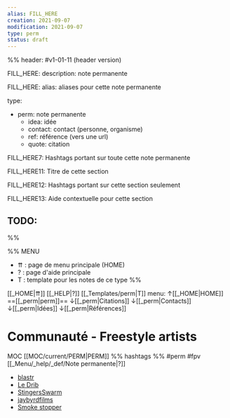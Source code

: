 ```yaml
---
alias: FILL_HERE
creation: 2021-09-07
modification: 2021-09-07
type: perm
status: draft
---
```


%%
header: #v1-01-11 (header version)

FILL_HERE:
description: note permanente

FILL_HERE:
alias: aliases pour cette note permanente

type:
- perm: note permanente
  - idea: idée
  - contact: contact (personne, organisme)
  - ref: référence (vers une url)
  - quote: citation

FILL_HERE7:
Hashtags portant sur toute cette note permanente

FILL_HERE11:
Titre de cette section

FILL_HERE12:
Hashtags portant sur cette section seulement

FILL_HERE13:
Aide contextuelle pour cette section

TODO:
- 
%%

%% MENU
- ⇈ : page de menu principale (HOME)
- ? : page d'aide principale
- T : template pour les notes de ce type
%%

[[_HOME|⇈]] [[_HELP|?]] [[_Templates/perm|T]] menu: ↑[[_HOME|HOME]] ==[[_perm|perm]]== ↓[[_perm|Citations]] ↓[[_perm|Contacts]] ↓[[_perm|Idées]] ↓[[_perm|Références]]

# Communauté - Freestyle artists
MOC [[MOC/current/PERM|PERM]] %% hashtags %% #perm #fpv [[_Menu/_help/_def/Note permanente|?]]

- [blastr](https://www.youtube.com/channel/UCbGngqnm9weo7Dre1WFeX3A)
- [Le Drib](https://www.youtube.com/channel/UCHxiKnzTyzE9Qez8ZGpQbPQ)
- [StingersSwarm](https://www.youtube.com/channel/UCqHQthEPjXHol-bFJiMjCjw)
- [jaybyrdfilms](https://www.youtube.com/channel/UC7Y1wd4-c4H2Cl0lAuNvJ-Q)
- [Smoke stopper]([https://www.youtube.com/watch?v=A0Q1wEiv0cs](https://www.youtube.com/watch?v=A0Q1wEiv0cs))